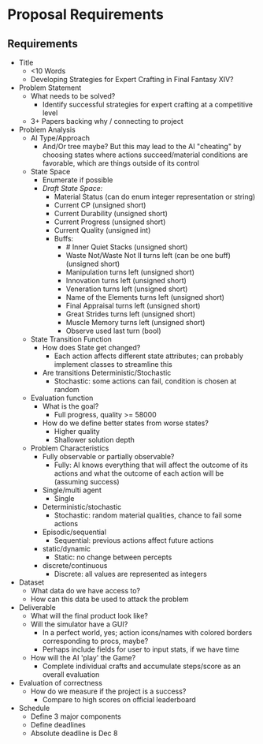 # Proposal Requirements

## Requirements

- Title
  - <10 Words
  - Developing Strategies for Expert Crafting in Final Fantasy XIV?
- Problem Statement
  - What needs to be solved?
    - Identify successful strategies for expert crafting at a competitive level
  - 3+ Papers backing why / connecting to project
- Problem Analysis
  - AI Type/Approach
    - And/Or tree maybe? But this may lead to the AI "cheating" by choosing states where actions succeed/material conditions are favorable, which are things outside of its control
  - State Space
    - Enumerate if possible
    - *Draft State Space:*
        - Material Status (can do enum integer representation or string)
        - Current CP (unsigned short)
        - Current Durability (unsigned short)
        - Current Progress (unsigned short)
        - Current Quality (unsigned int)
        - Buffs:
            - \# Inner Quiet Stacks (unsigned short)
            - Waste Not/Waste Not II turns left (can be one buff) (unsigned short)
            - Manipulation turns left (unsigned short)
            - Innovation turns left (unsigned short)
            - Veneration turns left (unsigned short)
            - Name of the Elements turns left (unsigned short)
            - Final Appraisal turns left (unsigned short)
            - Great Strides turns left (unsigned short)
            - Muscle Memory turns left (unsigned short)
            - Observe used last turn (bool)
  - State Transition Function
    - How does State get changed?
        - Each action affects different state attributes; can probably implement classes to streamline this
    - Are transitions Deterministic/Stochastic
        - Stochastic: some actions can fail, condition is chosen at random
  - Evaluation function
    - What is the goal?
        - Full progress, quality >= 58000
    - How do we define better states from worse states?
        - Higher quality
        - Shallower solution depth
  - Problem Characteristics
    - Fully observable or partially observable?
        - Fully: AI knows everything that will affect the outcome of its actions and what the outcome of each action will be (assuming success)
    - Single/multi agent
        - Single
    - Deterministic/stochastic
        - Stochastic: random material qualities, chance to fail some actions
    - Episodic/sequential
        - Sequential: previous actions affect future actions
    - static/dynamic
        - Static: no change between percepts
    - discrete/continuous
        - Discrete: all values are represented as integers
- Dataset
  - What data do we have access to?
  - How can this data be used to attack the problem
- Deliverable
  - What will the final product look like?
  - Will the simulator have a GUI?
    - In a perfect world, yes; action icons/names with colored borders corresponding to procs, maybe?
    - Perhaps include fields for user to input stats, if we have time
  - How will the AI 'play' the Game?
    - Complete individual crafts and accumulate steps/score as an overall evaluation
- Evaluation of correctness
  - How do we measure if the project is a success?
    - Compare to high scores on official leaderboard
- Schedule
  - Define 3 major components
  - Define deadlines
  - Absolute deadline is Dec 8
